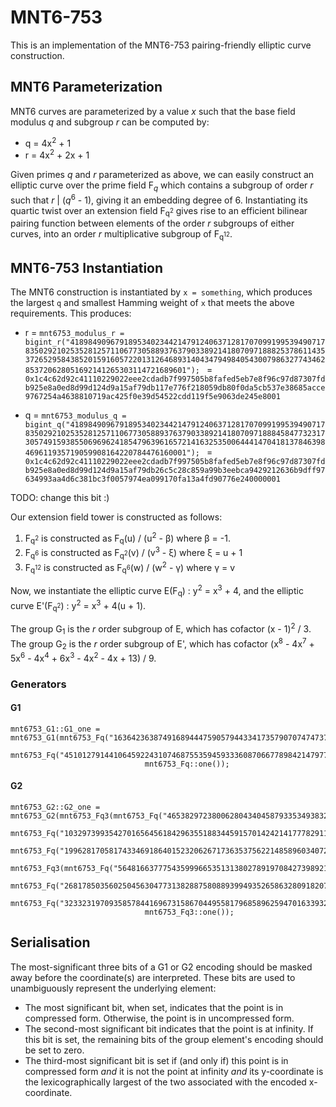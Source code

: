 # MNT6-753

This is an implementation of the MNT6-753 pairing-friendly elliptic curve
construction.

## MNT6 Parameterization

MNT6 curves are parameterized by a value *x* such that the base field modulus
*q* and subgroup *r* can be computed by:

* q = 4x<sup>2</sup> + 1
* r = 4x<sup>2</sup> + 2x + 1

Given primes *q* and *r* parameterized as above, we can easily construct an
elliptic curve over the prime field F<sub>*q*</sub> which contains a subgroup
of order *r* such that *r* | (*q*<sup>6</sup> - 1), giving it an embedding
degree of 6. Instantiating its quartic twist over an extension field
F<sub>q<sup>2</sup></sub> gives rise to an efficient bilinear pairing function
between elements of the order *r* subgroups of either curves, into an order *r*
multiplicative subgroup of F<sub>q<sup>12</sup></sub>.

## MNT6-753 Instantiation

The MNT6 construction is instantiated by `x = something`, which
produces the largest `q` and smallest Hamming weight of `x` that meets the
above requirements. This produces:

* r =
  `mnt6753_modulus_r = bigint_r("41898490967918953402344214791240637128170709919953949071783502921025352812571106773058893763790338921418070971888253786114353726529584385201591605722013126468931404347949840543007986327743462853720628051692141265303114721689601");
`
= `0x1c4c62d92c41110229022eee2cdadb7f997505b8fafed5eb7e8f96c97d87307fdb925e8a0ed8d99d124d9a15af79db117e776f218059db80f0da5cb537e38685acce9767254a4638810719ac425f0e39d54522cdd119f5e9063de245e8001`

* q = 
  `mnt6753_modulus_q = bigint_q("41898490967918953402344214791240637128170709919953949071783502921025352812571106773058893763790338921418070971888458477323173057491593855069696241854796396165721416325350064441470418137846398469611935719059908164220784476160001");
`
= `0x1c4c62d92c41110229022eee2cdadb7f997505b8fafed5eb7e8f96c97d87307fdb925e8a0ed8d99d124d9a15af79db26c5c28c859a99b3eebca9429212636b9dff97634993aa4d6c381bc3f0057974ea099170fa13a4fd90776e240000001`


TODO: change this bit :) 

Our extension field tower is constructed as follows:

1. F<sub>q<sup>2</sup></sub> is constructed as F<sub>q</sub>(u) /
(u<sup>2</sup> - β) where β = -1.
2. F<sub>q<sup>6</sup></sub> is constructed as F<sub>q<sup>2</sup></sub>(v) /
(v<sup>3</sup> - ξ) where ξ = u + 1
3. F<sub>q<sup>12</sup></sub> is constructed as F<sub>q<sup>6</sup></sub>(w) /
(w<sup>2</sup> - γ) where γ = v

Now, we instantiate the elliptic curve E(F<sub>q</sub>) : y<sup>2</sup> =
x<sup>3</sup> + 4, and the elliptic curve E'(F<sub>q<sup>2</sup></sub>) :
y<sup>2</sup> = x<sup>3</sup> + 4(u + 1).

The group G<sub>1</sub> is the *r* order subgroup of E, which has cofactor (x -
1)<sup>2</sup> / 3. The group G<sub>2</sub> is the *r* order subgroup of E',
which has cofactor (x<sup>8</sup> - 4x<sup>7</sup> + 5x<sup>6</sup> -
4x<sup>4</sup> + 6x<sup>3</sup> - 4x<sup>2</sup> - 4x + 13) / 9.

### Generators

#### G1
```
mnt6753_G1::G1_one = mnt6753_G1(mnt6753_Fq("16364236387491689444759057944334173579070747473738339749093487337644739228935268157504218078126401066954815152892688541654726829424326599038522503517302466226143788988217410842672857564665527806044250003808514184274233938437290"),
                              mnt6753_Fq("4510127914410645922431074687553594593336087066778984214797709122300210966076979927285161950203037801392624582544098750667549188549761032654706830225743998064330900301346566408501390638273322467173741629353517809979540986561128"),
                              mnt6753_Fq::one());
```

#### G2

```
mnt6753_G2::G2_one = mnt6753_G2(mnt6753_Fq3(mnt6753_Fq("46538297238006280434045879335349383221210789488441126073640895239023832290080310125413049878152095926176013036314720850781686614265244307536450228450615346834324267478485994670716807428718518299710702671895190475661871557310"),
                                       mnt6753_Fq("10329739935427016564561842963551883445915701424214177782911128765230271790215029185795830999583638744119368571742929964793955375930677178544873424392910884024986348059137449389533744851691082159233065444766899262771358355816328"),
                                       mnt6753_Fq("19962817058174334691864015232062671736353756221485896034072814261894530786568591431279230352444205682361463997175937973249929732063490256813101714586199642571344378012210374327764059557816647980334733538226843692316285591005879")),
                              mnt6753_Fq3(mnt6753_Fq("5648166377754359996653513138027891970842739892107427747585228022871109585680076240624013411622970109911154113378703562803827053335040877618934773712021441101121297691389632155906182656254145368668854360318258860716497525179898"),
                                       mnt6753_Fq("26817850356025045630477313828875808893994935265863280918207940412617168254772789578700316551065949899971937475487458539503514034928974530432009759562975983077355912050606509147904958229398389093697494174311832813615564256810453"),
                                       mnt6753_Fq("32332319709358578441696731586704495581796858962594701633932927358040566210788542624963749336109940335257143899293177116050031684054348958813290781394131284657165540476824211295508498842102093219808642563477603392470909217611033")),
                              mnt6753_Fq3::one());
```


## Serialisation 

The most-significant three bits of a G1 or G2 encoding should be masked away
before the coordinate(s) are interpreted. These bits are used to unambiguously
represent the underlying element:

* The most significant bit, when set, indicates that the point is in compressed
  form. Otherwise, the point is in uncompressed form.
* The second-most significant bit indicates that the point is at infinity. If
  this bit is set, the remaining bits of the group element's encoding should be
  set to zero.
* The third-most significant bit is set if (and only if) this point is in
  compressed form _and_ it is not the point at infinity _and_ its y-coordinate
  is the lexicographically largest of the two associated with the encoded
  x-coordinate.
